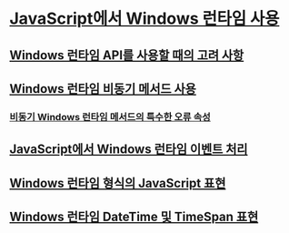 # [JavaScript에서 Windows 런타임 사용](using-the-windows-runtime-in-javascript.md)
## [Windows 런타임 API를 사용할 때의 고려 사항](considerations-when-using-the-windows-runtime-api.md)
## [Windows 런타임 비동기 메서드 사용](using-windows-runtime-asynchronous-methods.md)
### [비동기 Windows 런타임 메서드의 특수한 오류 속성](special-error-properties-from-asynchronous-windows-runtime-methods.md)
## [JavaScript에서 Windows 런타임 이벤트 처리](handling-windows-runtime-events-in-javascript.md)
## [Windows 런타임 형식의 JavaScript 표현](javascript-representation-of-windows-runtime-types.md)
## [Windows 런타임 DateTime 및 TimeSpan 표현](windows-runtime-datetime-and-timespan-representations.md)
